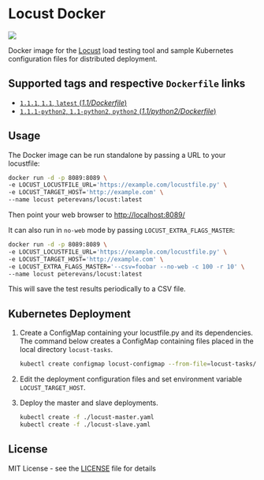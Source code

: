 # Locust Docker
[![](https://images.microbadger.com/badges/image/netrasys/locust.svg)](https://microbadger.com/images/netrasys/locust)

Docker image for the [Locust](http://locust.io/) load testing tool and sample Kubernetes configuration files for distributed deployment.

## Supported tags and respective `Dockerfile` links

- [`1.1.1`, `1.1`, `latest`  (*1.1/Dockerfile*)](https://github.com/netrasys/locust-docker/tree/master/1.1)
- [`1.1.1-python2`, `1.1-python2`, `python2`  (*1.1/python2/Dockerfile*)](https://github.com/netrasys/locust-docker/tree/master/1.1/python2)

## Usage
The Docker image can be run standalone by passing a URL to your locustfile:

```bash
docker run -d -p 8089:8089 \
-e LOCUST_LOCUSTFILE_URL='https://example.com/locustfile.py' \
-e LOCUST_TARGET_HOST='http://example.com' \
--name locust peterevans/locust:latest
```
Then point your web browser to [http://localhost:8089/](http://localhost:8089/)

It can also run in `no-web` mode by passing `LOCUST_EXTRA_FLAGS_MASTER`:

```bash
docker run -d -p 8089:8089 \
-e LOCUST_LOCUSTFILE_URL='https://example.com/locustfile.py' \
-e LOCUST_TARGET_HOST='http://example.com' \
-e LOCUST_EXTRA_FLAGS_MASTER='--csv=foobar --no-web -c 100 -r 10' \
--name locust peterevans/locust:latest
```
This will save the test results periodically to a CSV file.

## Kubernetes Deployment

1. Create a ConfigMap containing your locustfile.py and its dependencies. The command below creates a ConfigMap containing files placed in the local directory `locust-tasks`.

	```bash
	kubectl create configmap locust-configmap --from-file=locust-tasks/
	```

2. Edit the deployment configuration files and set environment variable `LOCUST_TARGET_HOST`.

3. Deploy the master and slave deployments.

	```bash
    kubectl create -f ./locust-master.yaml
    kubectl create -f ./locust-slave.yaml
    ```

## License

MIT License - see the [LICENSE](LICENSE) file for details
